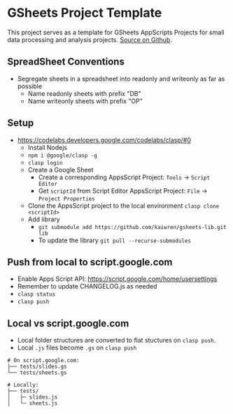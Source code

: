 # GSheets Project Template

This project serves as a template for GSheets AppScripts Projects for small data processing and analysis projects. [Source on Github](https://github.com/kaiwren/gsheets-template).

## SpreadSheet Conventions

* Segregate sheets in a spreadsheet into readonly and writeonly as far as possible 
	* Name readonly sheets with prefix "DB"
	* Name writeonly sheets with prefix "OP"

## Setup

* https://codelabs.developers.google.com/codelabs/clasp/#0
	* Install Nodejs
	* `npm i @google/clasp -g `
	* `clasp login`
	* Create a Google Sheet
		* Create a corresponding AppsScript Project: `Tools` -> `Script Editor`
		* Get `scriptId` from Script Editor AppsScript Project: `File` -> `Project Properties`
	* Clone the AppsScript project to the local environment `clasp clone <scriptId>`
	* Add library
		* `git submodule add https://github.com/kaiwren/gsheets-lib.git lib`
		* To update the library `git pull --recurse-submodules`
		
## Push from local to script.google.com

* Enable Apps Script API: https://script.google.com/home/usersettings
* Remember to update CHANGELOG.js as needed
* `clasp status`
* `clasp push`

## Local vs script.google.com

* Local folder structures are converted to flat stuctures on `clasp push`.
* Local `.js` files become `.gs` on `clasp push`

```
# On script.google.com:
├── tests/slides.gs
└── tests/sheets.gs

# Locally:
├── tests/
│   ├─ slides.js
│   └─ sheets.js
```
